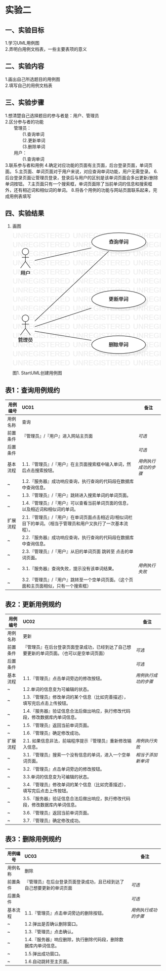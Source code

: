 # 实验二

## 一、实验目标

1.学习UML用例图  
2.弄明白用例文档表，一些主要表项的意义  

## 二、实验内容

1.画出自己所选题目的用例图  
2.填写自己的用例文档表  

## 三、实验步骤

1.想清楚自己选择题目的参与者是：用户、管理员  
2.区分参与者的功能  
&ensp;&ensp;&ensp;&ensp;管理员：    
&ensp;&ensp;&ensp;&ensp;&ensp;&ensp;&ensp;&ensp;(1.查询单词  
&ensp;&ensp;&ensp;&ensp;&ensp;&ensp;&ensp;&ensp;(2.更新单词  
&ensp;&ensp;&ensp;&ensp;&ensp;&ensp;&ensp;&ensp;(3.删除单词   
&ensp;&ensp;&ensp;&ensp;用户：  
&ensp;&ensp;&ensp;&ensp;&ensp;&ensp;&ensp;&ensp;(1.查询单词  
3.联系参与者和用例
4.确定对应功能的页面有主页面，后台登录页面，单词页面。
5.主页面、单词页面对于用户来说，对应查询单词功能，用户无需登录。
6.后台登录页面让管理员登录，登录后与用户的区别是该单词页面会多出更新/删除单词按钮。
7.主页面只有一个搜索框，单词页面除了当前单词的信息和搜索框外，还有相近词和相似词的单词。
8.将各个用例的功能与网站页面联系起来，完成用例表填写  

## 四、实验结果

1. 画图  
![UML用例图](./lab2_UseCaseDiagram.png)  
图1. StartUML创建用例图  
## 表1：查询用例规约  

用例编号  | UC01 | 备注  
-|:-|-  
用例名称  | 查询  |   
前置条件  |『管理员』/『用户』进入网站主页面    | *可选*   
后置条件  |      | *可选*   
基本流程  | 1.1.『管理员』/『用户』在主页面搜索框中输入单词，然后点击搜索按钮。  |*用例执行成功的步骤*    
~| 1.2.『服务器』成功响应查询，执行查询的代码段在数据库中查询信息。  |   
~| 1.3.『管理员』/『用户』跳转进入搜索单词的单词页面。  |   
~| 1.4.『管理员』/『用户』可以查看当前单词页面的信息，以及相近词和相似词的单词。  |   
扩展流程  | 2.1.『管理员』/『用户』在单词页面点击相近词/相似词栏目下的单词。（相当于管理员和用户又执行了一次基本流程）。  |  
~| 2.2.『服务器』成功响应查询，执行查询的代码段在数据库中查询信息。 |  
~| 2.3.『管理员』/『用户』从旧的单词页面 跳转至 点击的单词页面。 |  
~| 3.1.『服务器』查询失败，提示没有该单词结果。 |  *用例执行失败*
~| 3.2.『管理员』/『用户』跳转至一个空单词页面。（这个页面和主页面相似，只有一个搜索框） |
## 表2：更新用例规约  

用例编号  | UC02 | 备注  
-|:-|-  
用例名称  | 更新  |   
前置条件  |『管理员』在后台登录页面登录成功，已经到达了自己想要更新的单词页面。（也可以是空单词页面）  | *可选*   
后置条件  |      | *可选*   
基本流程  | 1.1.『管理员』点击单词旁边的修改按钮。  |*用例执行成功的步骤*    
~| 1.2.单词的信息变为可编辑的状态。  |   
~| 1.3.『管理员』修改单词的某个信息（比如完善描述），填写完后点击上传按钮。  |   
~| 1.4.『服务器』验证信息合法后做出响应，执行修改代码段，修改数据库内单词信息。  |   
~| 1.5.『管理员』返回当前单词页面。  |   
~| 1.6.『管理员』确定修改成功。  |   
扩展流程  | 2.1. 如果信息非法，前端程序提示『管理员』重新修改输入信息。  |*用例执行失败*    
~| 3.1.『管理员』搜索一个没有信息的单词，进入一个空单词页面。 |*相当于添加新单词*  
~| 3.2.『管理员』点击单词旁边的修改按钮。 |  
~| 3.3.单词的信息变为可编辑的状态。  |   
~| 3.4.『管理员』修改单词的某个信息（比如完善描述），填写完后点击上传按钮。  |   
~| 3.5.『服务器』验证信息合法后做出响应，执行修改代码段，修改数据库内单词信息。  |   
~| 3.6.『管理员』返回当前单词页面。  |   
~| 3.7.『管理员』确定修改成功。  |   
## 表3：删除用例规约  

用例编号  | UC03 | 备注  
-|:-|-  
用例名称  | 删除  |   
前置条件  | 『管理员』在后台登录页面登录成功，且已经到达了自己想要更新的单词页面| *可选*   
后置条件  |      | *可选*   
基本流程  | 1.1.『管理员』点击单词旁边的删除按钮。  |*用例执行成功的步骤*    
~| 1.2.弹出是否确认删除窗口。  |   
~| 1.3.『管理员』点击确认。  |   
~| 1.4.『服务器』响应删除，执行删除代码段，删除数据库内单词信息。  |   
~| 1.5.弹出成功窗口。  |   
~| 1.6.自动跳转至主页面。  |   
